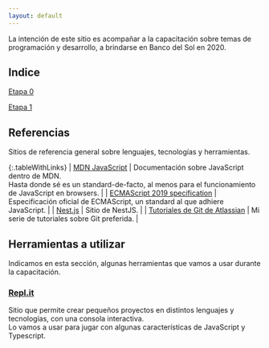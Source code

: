 ```yaml
---
layout: default
---
```


La intención de este sitio es acompañar a la capacitación sobre temas de programación y desarrollo, a brindarse en Banco del Sol en 2020.

## Indice
[Etapa 0](./etapa-0-index)

[Etapa 1](./etapa-1-index)


## Referencias
Sitios de referencia general sobre lenguajes, tecnologías y herramientas.


{:.tableWithLinks}
| [MDN JavaScript](https://developer.mozilla.org/en-US/docs/Web/JavaScript) | Documentación sobre JavaScript dentro de MDN. <br/> Hasta donde sé es un standard-de-facto, al menos para el funcionamiento de JavaScript en browsers. |
| [ECMAScript 2019 specification](https://www.ecma-international.org/ecma-262/10.0/index.html) | Especificación oficial de ECMAScript, un standard al que adhiere JavaScript. |
| [Nest.js](https://nestjs.com/) | Sitio de NestJS. |
| [Tutoriales de Git de Atlassian](https://www.atlassian.com/git/tutorials) | Mi serie de tutoriales sobre Git preferida. |



## Herramientas a utilizar
Indicamos en esta sección, algunas herramientas que vamos a usar durante la capacitación.

### [Repl.it](https://repl.it/)
Sitio que permite crear pequeños proyectos en distintos lenguajes y tecnologías, con una consola interactiva.  
Lo vamos a usar para jugar con algunas características de JavaScript y Typescript.
